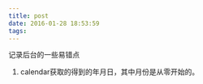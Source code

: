 ```yaml
---
title: post
date: 2016-01-28 18:53:59
tags:
---
```

记录后台的一些易错点
<!--more-->
1. calendar获取的得到的年月日，其中月份是从零开始的。

